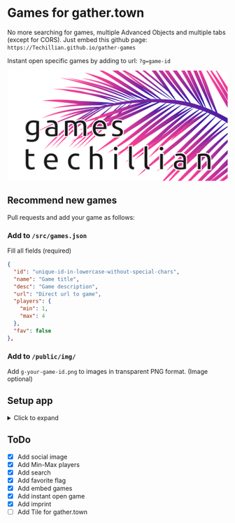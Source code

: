 # Games for gather.town

No more searching for games, multiple Advanced Objects and multiple tabs (except for CORS).
Just embed this github page: `https://Techillian.github.io/gather-games`

Instant open specific games by adding to url: `?g=game-id`

![Social image](./.github/social.png)

## Recommend new games

Pull requests and add your game as follows:

### Add to `/src/games.json`

Fill all fields (required)

```JSON
{
  "id": "unique-id-in-lowercase-without-special-chars",
  "name": "Game title",
  "desc": "Game description",
  "url": "Direct url to game",
  "players": {
    "min": 1,
    "max": 4
  },
  "fav": false
},
```

### Add to `/public/img/`

Add `g-your-game-id.png` to images in transparent PNG format. (Image optional)

## Setup app

<details>
  <summary>Click to expand</summary>
  
  ### Get started

  Install the dependencies...

  ```bash
  cd gather-games
  npm install
  ```

  ...then start [Rollup](https://rollupjs.org):

  ```bash
  npm run dev
   ```

  Navigate to [localhost:5000](http://localhost:5000). You should see your app running. Edit a component file in `src`, save it, and reload the page to see your changes.

  By default, the server will only respond to requests from localhost. To allow connections from other computers, edit the `sirv` commands in package.json to include the option `--host 0.0.0.0`.

  If you're using [Visual Studio Code](https://code.visualstudio.com/) we recommend installing the official extension [Svelte for VS Code](https://marketplace.visualstudio.com/items?itemName=svelte.svelte-vscode). If you are using other editors you may need to install a plugin in order to get syntax highlighting and intellisense.

  ### Building and running in production mode

  To create an optimized version of the app:

  ```bash
  npm run build
  ```

  You can run the newly built app with `npm run start`. This uses [sirv](https://github.com/lukeed/sirv), which is included in your package.json's `dependencies` so that the app will work when you deploy to platforms like [Heroku](https://heroku.com).

  ### Deploying to the web

  #### With [Vercel](https://vercel.com)

  Install `vercel` if you haven't already:

  ```bash
  npm install -g vercel
  ```

  Then, from within your project folder:

  ```bash
  cd public
  vercel deploy --name my-project
  ```

  #### With [surge](https://surge.sh/)

  Install `surge` if you haven't already:

  ```bash
  npm install -g surge
  ```

  Then, from within your project folder:

  ```bash
  npm run build
  surge public my-project.surge.sh
  ```

</details>

## ToDo

- [x] Add social image
- [x] Add Min-Max players
- [x] Add search
- [x] Add favorite flag
- [x] Add embed games
- [x] Add instant open game
- [x] Add imprint
- [ ] Add Tile for gather.town
